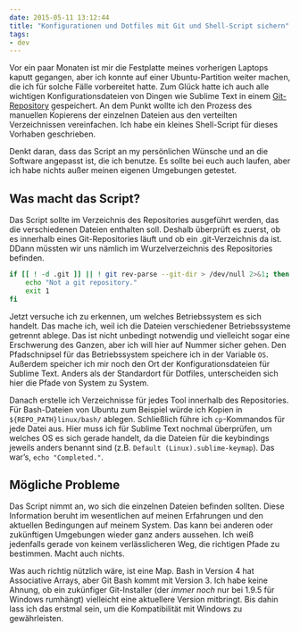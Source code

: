 ```yaml
---
date: 2015-05-11 13:12:44
title: "Konfigurationen und Dotfiles mit Git und Shell-Script sichern"
tags:
- dev
---
```

Vor ein paar Monaten ist mir die Festplatte meines vorherigen Laptops kaputt gegangen, aber ich konnte auf einer Ubuntu-Partition weiter machen, die ich für solche Fälle vorbereitet hatte. Zum Glück hatte ich auch alle wichtigen Konfigurationsdateien von Dingen wie Sublime Text in einem [Git-Repository](https://github.com/kleinfreund/dotfiles) gespeichert. An dem Punkt wollte ich den Prozess des manuellen Kopierens der einzelnen Dateien aus den verteilten Verzeichnissen vereinfachen. Ich habe ein kleines Shell-Script für dieses Vorhaben geschrieben.

<p class="note">Denkt daran, dass das Script an my persönlichen Wünsche und an die Software angepasst ist, die ich benutze. Es sollte bei euch auch laufen, aber ich habe nichts außer meinen eigenen Umgebungen getestet.</p>

## Was macht das Script?

Das Script sollte im Verzeichnis des Repositories ausgeführt werden, das die verschiedenen Dateien enthalten soll. Deshalb überprüft es zuerst, ob es innerhalb eines Git-Repositories läuft und ob ein .git-Verzeichnis da ist. DDann müssten wir uns nämlich im Wurzelverzeichnis des Repositories befinden.

```bash
if [[ ! -d .git ]] || ! git rev-parse --git-dir > /dev/null 2>&1; then
    echo "Not a git repository."
    exit 1
fi
```

Jetzt versuche ich zu erkennen, um welches Betriebssystem es sich handelt. Das mache ich, weil ich die Dateien verschiedener Betriebssysteme getrennt ablege. Das ist nicht unbedingt notwendig und vielleicht sogar eine Erschwerung des Ganzen, aber ich will hier auf Nummer sicher gehen. Den Pfadschnipsel für das Betriebssystem speichere ich in der Variable `OS`. Außerdem speicher ich mir noch den Ort der Konfigurationsdateien für Sublime Text. Anders als der Standardort für Dotfiles, unterscheiden sich hier die Pfade von System zu System.

Danach erstelle ich Verzeichnisse für jedes Tool innerhalb des Repositories. Für Bash-Dateien von Ubuntu zum Beispiel würde ich Kopien in `${REPO_PATH}linux/bash/` ablegen. Schließlich führe ich `cp`-Kommandos für jede Datei aus. Hier muss ich für Sublime Text nochmal überprüfen, um welches OS es sich gerade handelt, da die Dateien für die keybindings jeweils anders benannt sind (z.B. `Default (Linux).sublime-keymap`). Das war’s, `echo "Completed."`.

## Mögliche Probleme

Das Script nimmt an, wo sich die einzelnen Dateien befinden sollten. Diese Information beruht im wesentlichen auf meinen Erfahrungen und den aktuellen Bedingungen auf meinem System. Das kann bei anderen oder zukünftigen Umgebungen wieder ganz anders aussehen. Ich weiß jedenfalls gerade von keinem verlässlicheren Weg, die richtigen Pfade zu bestimmen. Macht auch nichts.

Was auch richtig nützlich wäre, ist eine Map. Bash in Version 4 hat Associative Arrays, aber Git Bash kommt mit Version 3. Ich habe keine Ahnung, ob ein zukünfiger Git-Installer (der _immer noch_ nur bei 1.9.5 für Windows rumhängt) vielleicht eine aktuellere Version mitbringt. Bis dahin lass ich das erstmal sein, um die Kompatibilität mit Windows zu gewährleisten.
